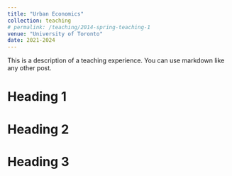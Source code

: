 ```yaml
---
title: "Urban Economics"
collection: teaching
# permalink: /teaching/2014-spring-teaching-1
venue: "University of Toronto"
date: 2021-2024
---
```


This is a description of a teaching experience. You can use markdown like any other post.

Heading 1
======

Heading 2
======

Heading 3
======
